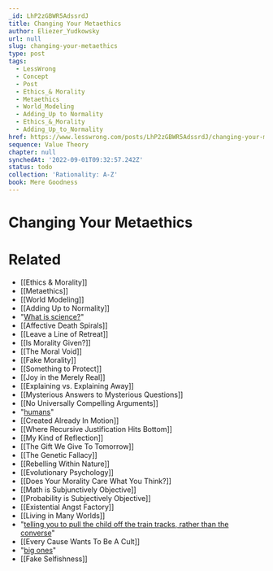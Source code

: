 ```yaml
---
_id: LhP2zGBWR5AdssrdJ
title: Changing Your Metaethics
author: Eliezer_Yudkowsky
url: null
slug: changing-your-metaethics
type: post
tags:
  - LessWrong
  - Concept
  - Post
  - Ethics_& Morality
  - Metaethics
  - World_Modeling
  - Adding_Up to Normality
  - Ethics_&_Morality
  - Adding_Up_to_Normality
href: https://www.lesswrong.com/posts/LhP2zGBWR5AdssrdJ/changing-your-metaethics
sequence: Value Theory
chapter: null
synchedAt: '2022-09-01T09:32:57.242Z'
status: todo
collection: 'Rationality: A-Z'
book: Mere Goodness
---
```


# Changing Your Metaethics


# Related

- [[Ethics & Morality]]
- [[Metaethics]]
- [[World Modeling]]
- [[Adding Up to Normality]]
- "[What is science?](/lw/in/scientific_evidence_legal_evidence_rational/)"
- [[Affective Death Spirals]]
- [[Leave a Line of Retreat]]
- [[Is Morality Given?]]
- [[The Moral Void]]
- [[Fake Morality]]
- [[Something to Protect]]
- [[Joy in the Merely Real]]
- [[Explaining vs. Explaining Away]]
- [[Mysterious Answers to Mysterious Questions]]
- [[No Universally Compelling Arguments]]
- "[humans](/lw/rl/the_psychological_unity_of_humankind/)"
- [[Created Already In Motion]]
- [[Where Recursive Justification Hits Bottom]]
- [[My Kind of Reflection]]
- [[The Gift We Give To Tomorrow]]
- [[The Genetic Fallacy]]
- [[Rebelling Within Nature]]
- [[Evolutionary Psychology]]
- [[Does Your Morality Care What You Think?]]
- [[Math is Subjunctively Objective]]
- [[Probability is Subjectively Objective]]
- [[Existential Angst Factory]]
- [[Living in Many Worlds]]
- "[telling you to pull the child off the train tracks, rather than the converse](http://intelligence.org/blog/2007/06/16/transhumanism-as-simplified-humanism/)"
- [[Every Cause Wants To Be A Cult]]
- "[big ones](/lw/i8/religions_claim_to_be_nondisprovable/)"
- [[Fake Selfishness]]